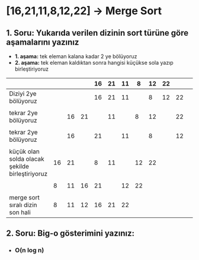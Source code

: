 # [16,21,11,8,12,22] -> Merge Sort
## 1. Soru: Yukarıda verilen dizinin sort türüne göre aşamalarını yazınız
* **1. aşama:** tek eleman kalana kadar 2 ye bölüyoruz
* **2. aşama:** tek eleman kaldıktan sonra hangisi küçükse sola yazıp birleştiriyoruz

|                    | | | |16|21|11|8 |12|22| | | |
|------------------- |-|-|-|-|-|-|-|-|-|-|-|-|
|Diziyi 2ye bölüyoruz| | | |16|21|11| |8 |12|22|
|                    | | | | | | | | | | | | | | | | |
|tekrar 2ye bölüyoruz| |16|21| |11| |8 |12| |22|
|                    | | | | | | | | | | | | | | | | |
|tekrar 2ye bölüyoruz| |16| |21| |11| |8| |12| |22| | |
| |
|küçük olan solda olacak şekilde birleştiriyoruz|16|21| |8|11 | |12|22|
| |
| |8|11|16|21| |12|22|
| | 
|merge sort sıralı dizin son hali |8|11|12|16|21|22
## 2. Soru: Big-o gösterimini yazınız:
*  ### O(n log n)